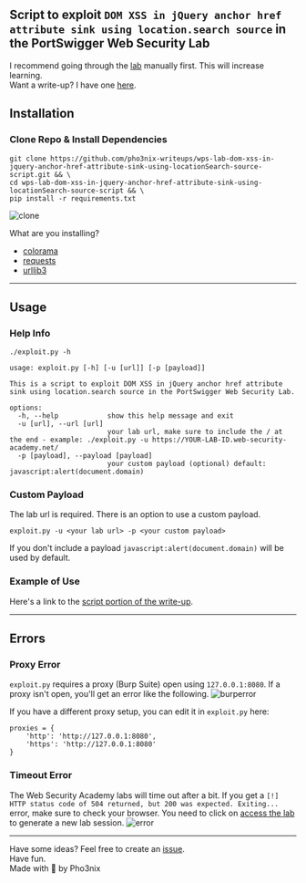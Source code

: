 ## Script to exploit `DOM XSS in jQuery anchor href attribute sink using location.search source` in the PortSwigger Web Security Lab

I recommend going through the <a href="https://portswigger.net/web-security/cross-site-scripting/dom-based/lab-jquery-href-attribute-sink" target="_blank" rel="noopener noreferrer">lab</a>  manually first. This will increase learning. <br> Want a write-up? I have one <a href="https://pho3nix-writeups.github.io/codelabs/ctf-portswigger-web-security-academy-dom-xss-in-innerhtml-sink-using-source-location-search/index.html?index=..%2F..index#5" target="_blank" rel="noopener noreferrer">here</a>.

## Installation

### Clone Repo & Install Dependencies 

```
git clone https://github.com/pho3nix-writeups/wps-lab-dom-xss-in-jquery-anchor-href-attribute-sink-using-locationSearch-source-script.git && \
cd wps-lab-dom-xss-in-jquery-anchor-href-attribute-sink-using-locationSearch-source-script && \
pip install -r requirements.txt
```

![clone](https://user-images.githubusercontent.com/77143564/201503901-57f658aa-0961-404f-86a4-dcdadca8ddcb.jpeg)

What are you installing?
- <a href="https://pypi.org/project/colorama/" target="_blank" rel="noopener noreferrer">colorama</a>
- <a href="https://pypi.org/project/requests/" target="_blank" rel="noopener noreferrer">requests</a> 
- <a href="https://pypi.org/project/urllib3/" target="_blank" rel="noopener noreferrer">urllib3</a> 

---

## Usage

### Help Info

```
./exploit.py -h
```

```
usage: exploit.py [-h] [-u [url]] [-p [payload]]

This is a script to exploit DOM XSS in jQuery anchor href attribute sink using location.search source in the PortSwigger Web Security Lab.

options:
  -h, --help            show this help message and exit
  -u [url], --url [url]
                        your lab url, make sure to include the / at the end - example: ./exploit.py -u https://YOUR-LAB-ID.web-security-academy.net/
  -p [payload], --payload [payload]
                        your custom payload (optional) default: javascript:alert(document.domain)
```

### Custom Payload
The lab url is required. There is an option to use a custom payload. <br>

```
exploit.py -u <your lab url> -p <your custom payload>
``` 

If you don't include a payload `javascript:alert(document.domain)` will be used by default.


### Example of Use
Here's a link to the <a href="https://pho3nix-writeups.github.io/codelabs/ctf-portswigger-web-security-academy-dom-xss-in-innerhtml-sink-using-source-location-search/index.html?index=..%2F..index#5" target="_blank" rel="noopener noreferrer">script portion of the write-up</a>.<br>

---
## Errors

### Proxy Error
`exploit.py` requires a proxy (Burp Suite) open using `127.0.0.1:8080`. If a proxy isn't open, you'll get an error like the following.
![burperror](https://user-images.githubusercontent.com/77143564/201503965-6e1b2d0c-99d2-47a7-8e05-7b0c72758e5f.jpeg)

If you have a different proxy setup, you can edit it in `exploit.py` here: 

```
proxies = {
    'http': 'http://127.0.0.1:8080',
    'https': 'http://127.0.0.1:8080'
}
```

### Timeout Error
The Web Security Academy labs will time out after a bit. If you get a `[!] HTTP status code of 504 returned, but 200 was expected. Exiting...` error, make sure to check your browser. You need to click on <a href="https://portswigger.net/web-security/cross-site-scripting/dom-based/lab-jquery-href-attribute-sink" target="_blank" rel="noopener noreferrer">access the lab</a> to generate a new lab session.
![error](https://user-images.githubusercontent.com/77143564/201504145-bb74fee4-e3c7-4dbe-aea6-cea05c8471e0.jpeg)

---
Have some ideas? Feel free to create an  <a href="https://github.com/pho3nix-writeups/wps-lab-dom-xss-in-jquery-anchor-href-attribute-sink-using-locationSearch-source-script/issues" target="_blank" rel="noopener noreferrer">issue</a>. <br>
Have fun. <br> Made with 💙 by Pho3nix
